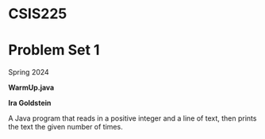 # CSIS225
# Problem Set 1
Spring 2024

**WarmUp.java**

**Ira Goldstein**

A Java program that reads in a positive integer and a line of text, 
then prints the text the given number of times.
